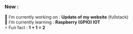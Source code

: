 ### Now :
🔭 I’m currently working on : **Update of my website** (fullstack)\
🌱 I’m currently learning : **Raspberry (GPIO) IOT**\
⚡ Fun fact : **1 + 1 = 2**
